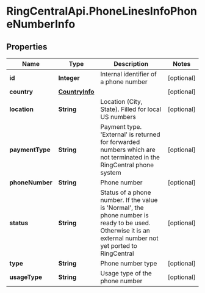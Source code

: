 # RingCentralApi.PhoneLinesInfoPhoneNumberInfo

## Properties
Name | Type | Description | Notes
------------ | ------------- | ------------- | -------------
**id** | **Integer** | Internal identifier of a phone number | [optional] 
**country** | [**CountryInfo**](CountryInfo.md) |  | [optional] 
**location** | **String** | Location (City, State). Filled for local US numbers | [optional] 
**paymentType** | **String** | Payment type. &#39;External&#39; is returned for forwarded numbers which are not terminated in the RingCentral phone system | [optional] 
**phoneNumber** | **String** | Phone number | [optional] 
**status** | **String** | Status of a phone number. If the value is &#39;Normal&#39;, the phone number is ready to be used. Otherwise it is an external number not yet ported to RingCentral | [optional] 
**type** | **String** | Phone number type | [optional] 
**usageType** | **String** | Usage type of the phone number | [optional] 



